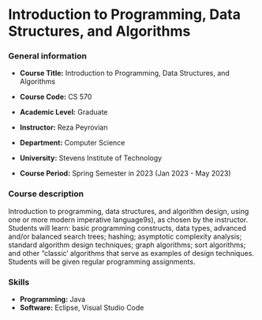 # Introduction to Programming, Data Structures, and Algorithms

### General information

- **Course Title:** Introduction to Programming, Data Structures, and Algorithms

- **Course Code:** CS 570

- **Academic Level:** Graduate

- **Instructor:** Reza Peyrovian

- **Department:** Computer Science

- **University:** Stevens Institute of Technology

- **Course Period:** Spring Semester in 2023 (Jan 2023 - May 2023)

### Course description

Introduction to programming, data structures, and algorithm design, using one or more modern imperative language9s), as chosen by the instructor. Students will learn: basic programming constructs, data types, advanced and/or balanced search trees; hashing; asymptotic complexity analysis; standard algorithm design techniques; graph algorithms; sort algorithms; and other “classic’ algorithms that serve as examples of design techniques. Students will be given regular programming assignments.

### Skills

- **Programming:** Java
- **Software:** Eclipse, Visual Studio Code
